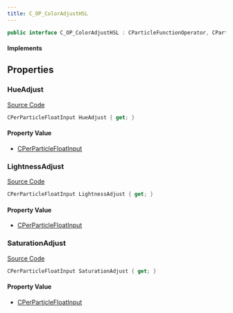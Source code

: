 ```yaml
---
title: C_OP_ColorAdjustHSL
---
```


```csharp
public interface C_OP_ColorAdjustHSL : CParticleFunctionOperator, CParticleFunction, ISchemaClass<CParticleFunction>, ISchemaClass<CParticleFunctionOperator>, ISchemaClass<C_OP_ColorAdjustHSL>, ISchemaField, ISchemaClass, INativeHandle
```

#### Implements

## Properties

### HueAdjust

[Source Code](https://github.com/swiftly-solution/swiftlys2/blob/beta/managed/src/SwiftlyS2.Generated/Schemas/Interfaces/C_OP_ColorAdjustHSL.cs#L16)

```csharp
CPerParticleFloatInput HueAdjust { get; }
```

#### Property Value

- [CPerParticleFloatInput](/docs/api/shared/schemadefinitions/cperparticlefloatinput)

### LightnessAdjust

[Source Code](https://github.com/swiftly-solution/swiftlys2/blob/beta/managed/src/SwiftlyS2.Generated/Schemas/Interfaces/C_OP_ColorAdjustHSL.cs#L20)

```csharp
CPerParticleFloatInput LightnessAdjust { get; }
```

#### Property Value

- [CPerParticleFloatInput](/docs/api/shared/schemadefinitions/cperparticlefloatinput)

### SaturationAdjust

[Source Code](https://github.com/swiftly-solution/swiftlys2/blob/beta/managed/src/SwiftlyS2.Generated/Schemas/Interfaces/C_OP_ColorAdjustHSL.cs#L18)

```csharp
CPerParticleFloatInput SaturationAdjust { get; }
```

#### Property Value

- [CPerParticleFloatInput](/docs/api/shared/schemadefinitions/cperparticlefloatinput)

